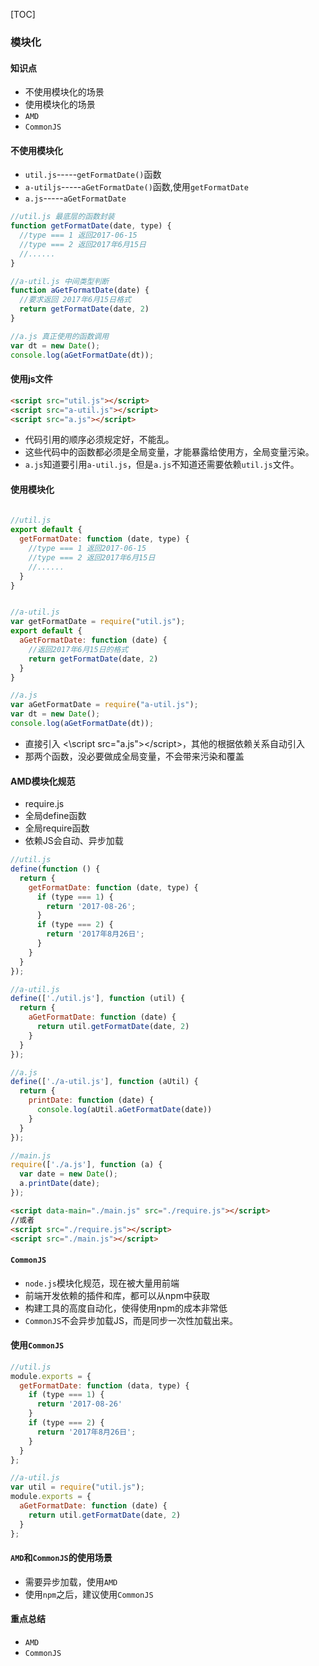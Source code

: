 [TOC]

### 模块化

#### 知识点

+ 不使用模块化的场景
+ 使用模块化的场景
+ `AMD`
+ `CommonJS`

#### 不使用模块化

+ `util.js`-----`getFormatDate()`函数
+ `a-utiljs`-----`aGetFormatDate()`函数,使用`getFormatDate`
+ `a.js`-----`aGetFormatDate`

```javascript
//util.js 最底层的函数封装
function getFormatDate(date, type) {
  //type === 1 返回2017-06-15
  //type === 2 返回2017年6月15日
  //......
}

//a-util.js 中间类型判断
function aGetFormatDate(date) {
  //要求返回 2017年6月15日格式
  return getFormatDate(date, 2)
}

//a.js 真正使用的函数调用
var dt = new Date();
console.log(aGetFormatDate(dt));
```

#### 使用js文件
```html
<script src="util.js"></script>
<script src="a-util.js"></script>
<script src="a.js"></script>
```
+ 代码引用的顺序必须规定好，不能乱。
+ 这些代码中的函数都必须是全局变量，才能暴露给使用方，全局变量污染。
+ `a.js`知道要引用`a-util.js`，但是`a.js`不知道还需要依赖`util.js`文件。

#### 使用模块化
```javascript
   
//util.js
export default {
  getFormatDate: function (date, type) {
    //type === 1 返回2017-06-15
    //type === 2 返回2017年6月15日
    //......
  }
}


//a-util.js
var getFormatDate = require("util.js");
export default {
  aGetFormatDate: function (date) {
    //返回2017年6月15日的格式
    return getFormatDate(date, 2)
  }
}

//a.js
var aGetFormatDate = require("a-util.js");
var dt = new Date();
console.log(aGetFormatDate(dt));
```

+ 直接引入 <\script src="a.js"><\/script>，其他的根据依赖关系自动引入
+ 那两个函数，没必要做成全局变量，不会带来污染和覆盖

#### AMD模块化规范
+ require.js
+ 全局define函数
+ 全局require函数
+ 依赖JS会自动、异步加载

```javascript
//util.js
define(function () {
  return {
    getFormatDate: function (date, type) {
      if (type === 1) {
        return '2017-08-26';
      }
      if (type === 2) {
        return '2017年8月26日';
      }
    }
  }
});

//a-util.js
define(['./util.js'], function (util) {
  return {
    aGetFormatDate: function (date) {
      return util.getFormatDate(date, 2)
    }
  }
});

//a.js
define(['./a-util.js'], function (aUtil) {
  return {
    printDate: function (date) {
      console.log(aUtil.aGetFormatDate(date))
    }
  }
});

//main.js
require(['./a.js'], function (a) {
  var date = new Date();
  a.printDate(date);
});

```
```html
<script data-main="./main.js" src="./require.js"></script>    
//或者
<script src="./require.js"></script>
<script src="./main.js"></script>
```


#### `CommonJS`
+ `node.js`模块化规范，现在被大量用前端
+ 前端开发依赖的插件和库，都可以从npm中获取
+ 构建工具的高度自动化，使得使用npm的成本非常低
+ `CommonJS`不会异步加载JS，而是同步一次性加载出来。

#### 使用`CommonJS`
```javascript
//util.js
module.exports = {
  getFormatDate: function (data, type) {
    if (type === 1) {
      return '2017-08-26'
    }
    if (type === 2) {
      return '2017年8月26日';
    }
  }
};

//a-util.js
var util = require("util.js");
module.exports = {
  aGetFormatDate: function (date) {
    return util.getFormatDate(date, 2)
  }
};
```
#### `AMD`和`CommonJS`的使用场景
+ 需要异步加载，使用`AMD`
+ 使用`npm`之后，建议使用`CommonJS`

#### 重点总结
+ `AMD`
+ `CommonJS`